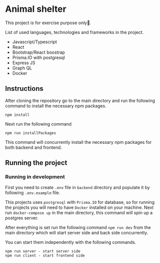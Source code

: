 # Animal shelter

This project is for exercise purpose only🧾.

List of used languages, technologies and frameworks in the project.

- Javascript/Typescript
- React
- Bootstrap/React boostrap
- Prisma.IO with postgresql
- Express JS
- Graph QL
- Docker

## Instructions

After cloning the repository go to the main directory and run the following command to install the necessary npm packages.

```
npm install
```

Next run the following command

```
npm run installPackages
```

This command will concurrently install the necessary npm packages for both backend and frontend.

## Running the project

### Running in development

First you need to create `.env` file in `backend` directory and populate it by following `.env.example` file.

This projects uses `postgresql` with `Prisma.IO` for database, so for running the projects you will need to have `Docker` installed on your machine. Next run `docker-compose up` in the main directory, this command will spin up a postgres server.

After everything is set run the following command `npm run dev`
from the main directory which will start server side and back side concurrently.

You can start them independently with the following commands.

```
npm run server - start server side
npm run client - start frontend side
```
